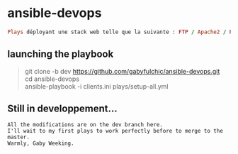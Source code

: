 # ansible-devops
```ruby 
Plays déployant une stack web telle que la suivante : FTP / Apache2 / PHP / MySQL avec des rôles ansible. Puis deploiement d'un wordpress sur ce même environnement avec un autre plays ansible.
```
## launching the playbook

> git clone -b dev https://github.com/gabyfulchic/ansible-devops.git  
> cd ansible-devops  
> ansible-playbook -i clients.ini plays/setup-all.yml 

## Still in developpement...
```
All the modifications are on the dev branch here.
I'll wait to my first plays to work perfectly before to merge to the master.
Warmly, Gaby Weeking.
```
